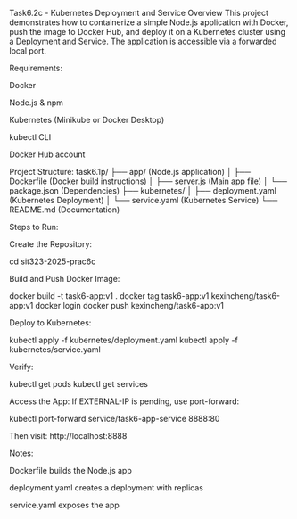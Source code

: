 Task6.2c - Kubernetes Deployment and Service
Overview
This project demonstrates how to containerize a simple Node.js application with Docker, push the image to Docker Hub, and deploy it on a Kubernetes cluster using a Deployment and Service. The application is accessible via a forwarded local port.

Requirements:

Docker

Node.js & npm

Kubernetes (Minikube or Docker Desktop)

kubectl CLI

Docker Hub account

Project Structure: task6.1p/
├── app/ (Node.js application)
│ ├── Dockerfile (Docker build instructions)
│ ├── server.js (Main app file)
│ └── package.json (Dependencies)
├── kubernetes/
│ ├── deployment.yaml (Kubernetes Deployment)
│ └── service.yaml (Kubernetes Service)
└── README.md (Documentation)

Steps to Run:

Create the Repository:

cd sit323-2025-prac6c

Build and Push Docker Image:


docker build -t task6-app:v1 .
docker tag task6-app:v1 kexincheng/task6-app:v1
docker login
docker push kexincheng/task6-app:v1

Deploy to Kubernetes:


kubectl apply -f kubernetes/deployment.yaml
kubectl apply -f kubernetes/service.yaml

Verify:


kubectl get pods
kubectl get services

Access the App: If EXTERNAL-IP is pending, use port-forward:

kubectl port-forward service/task6-app-service 8888:80

Then visit:
http://localhost:8888

Notes:

Dockerfile builds the Node.js app

deployment.yaml creates a deployment with replicas

service.yaml exposes the app
